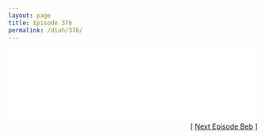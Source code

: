 ```yaml
---
layout: page
title: Episode 376
permalink: /diah/376/
---
```


<iframe allowfullscreen="true" frameborder="0" style="width:100%;" marginheight="0" marginwidth="0" mozallowfullscreen="true" scrolling="NO" src="//gdriveplayer.us/embed2.php?link=QI7T6weWawEag02MJREvzABUCYVT4ajS4GV4aLjs7IHluV%252FWBErscKbA%252FCCmDBoAElqTHcZpzHZiGZzrvtycaOuUD8OJ6Dms43pverRdi8%252FGvritPCEzKmMVM%252B%252BSZV1YnmVEkSZGsud05r%252BFJ09Ko62Jx%252BdLlXhodxbdv97fNfaBAzywQJn8RS4KsIOxdjGq5jgDu5bYayS%252B6AJXXxMv5t&amp;no_adult=yes" webkitallowfullscreen="true"></iframe>

<div align="right">[ <a href="/diah/377/">Next Episode Beb</a> ]</div>

